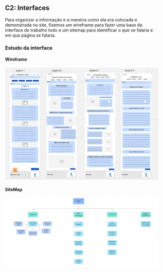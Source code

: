 ## C2: Interfaces
Para organizar a informação e a maneira como ela era colocada e demonstrada no site, fizemos um wireframe para fazer uma base da interface do trabalho todo e um sitemap para identificar o que se falaria e em que página se falaria.

### Estudo da interface

#### Wireframe

![Wireframe](img2/WireFrame.png)

#### SiteMap

![SiteMap](img2/SiteMap.png)
